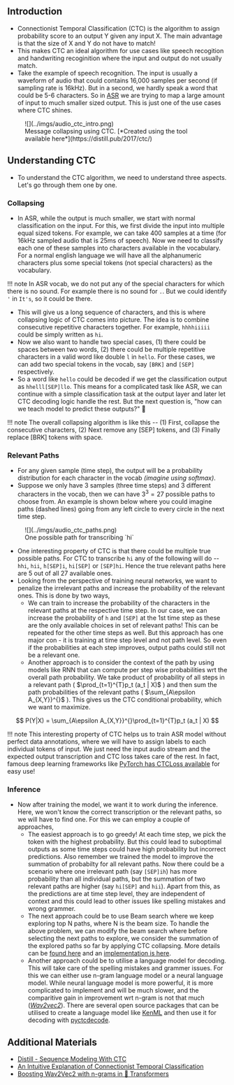 ## Introduction

- Connectionist Temporal Classification (CTC) is the algorithm to assign probability score to an output Y given any input X. The main advantage is that the size of X and Y do not have to match!
- This makes CTC an ideal algorithm for use cases like speech recogition and  handwriting recoginition where the input and output do not usually match. 
- Take the example of speech recognition. The input is usually a waveform of audio that could contains 16,000 samples per second (if sampling rate is 16kHz). But in a second, we hardly speak a word that could be 5-6 characters. So in [ASR](stt.md) we are trying to map a large amount of input to much smaller sized output. This is just one of the use cases where CTC shines.

<figure markdown> 
    ![](../imgs/audio_ctc_intro.png)
    <figcaption>Message collapsing using CTC. [*Created using the tool available here*](https://distill.pub/2017/ctc/)</figcaption>
</figure>

## Understanding CTC

- To understand the CTC algorithm, we need to understand three aspects. Let's go through them one by one. 

### Collapsing

- In ASR, while the output is much smaller, we start with normal classification on the input. For this, we first divide the input into multiple equal sized tokens. For example, we can take 400 samples at a time (for 16kHz sampled audio that is 25ms of speech). Now we need to classify each one of these samples into characters available in the vocabulary. For a normal english language we will have all the alphanumeric characters plus some special tokens (not special characters) as the vocabulary.

!!! note
    In ASR vocab, we do not put any of the special characters for which there is no sound. For example there is no sound for `.`. But we could identify `'` in `It's`, so it could be there. 

- This will give us a long sequence of characters, and this is where collapsing logic of CTC comes into picture. The idea is to combine consecutive repetitive characters together. For example, `hhhhiiiii` could be simply written as `hi`. 
- Now we also want to handle two special cases, (1) there could be spaces between two words, (2) there could be multiple repetitive characters in a valid word like double `l` in `hello`. For these cases, we can add two special tokens in the vocab, say `[BRK]` and `[SEP]` respectively.
- So a word like `hello` could be decoded if we get the classification output as `hhelll[SEP]llo`. This means for a complicated task like ASR, we can continue with a simple classification task at the output layer and later let CTC decoding logic handle the rest. But the next question is, "how can we teach model to predict these outputs?" 🤔

!!! note
    The overall collapsing algorithm is like this -- (1) First, collapse the consecutive characters, (2) Next remove any [SEP] tokens, and (3) Finally replace [BRK] tokens with space.


### Relevant Paths

- For any given sample (time step), the output will be a probability distribution for each character in the vocab *(imagine using softmax)*. 
- Suppose we only have 3 samples (three time steps) and 3 different characters in the vocab, then we can have $3^3=27$ possible paths to choose from. An example is shown below where you could imagine paths (dashed lines) going from any left circle to every circle in the next time step. 

<figure markdown> 
    ![](../imgs/audio_ctc_paths.png)
    <figcaption>One possible path for transcribing `hi`</figcaption>
</figure>

- One interesting property of CTC is that there could be multiple true possible paths. For CTC to transcribe `hi` any of the following will do -- `hhi`, `hii`, `h[SEP]i`, `hi[SEP]` or `[SEP]hi`. Hence the true relevant paths here are 5 out of all 27 available ones. 
- Looking from the perspective of training neural networks, we want to penalize the irrelevant paths and increase the probability of the relevant ones. This is done by two ways, 
  - We can train to increase the probability of the characters in the relevant paths at the respective time step. In our case, we can increase the probability of `h` and `[SEP]` at the 1st time step as these are the only available choices in set of relevant paths! This can be repeated for the other time steps as well. But this approach has one major con - it is training at time step level and not path level. So even if the probabilities at each step improves, output paths could still not be a relevant one.
  - Another approach is to consider the context of the path by using models like RNN that can compute per step wise probabilities wrt the overall path probability. We take product of probability of all steps in a relevant path ( $\prod_{t=1}^{T}p_t (a_t | X)$ ) and then sum the path probabilities of the relevant paths ( $\sum_{A\epsilon A_{X,Y}}^{}$ ). This gives us the CTC conditional probability, which we want to maximize. 

$$
P(Y|X) = \sum_{A\epsilon A_{X,Y}}^{}\prod_{t=1}^{T}p_t (a_t | X) 
$$

!!! note
    This interesting property of CTC helps us to train ASR model without perfect data annotations, where we will have to assign labels to each individual tokens of input. We just need the input audio stream and the expected output transcription and CTC loss takes care of the rest. In fact, famous deep learning frameworks like [PyTorch has CTCLoss available](https://pytorch.org/docs/stable/generated/torch.nn.CTCLoss.html) for easy use!

### Inference

- Now after training the model, we want it to work during the inference. Here, we won't know the correct transcription or the relevant paths, so we will have to find one. For this we can employ a couple of approaches, 
  - The easiest approach is to go greedy! At each time step, we pick the token with the highest probability. But this could lead to suboptimal outputs as some time steps could have high probability but incorrect predictions. Also remember we trained the model to improve the summation of probabilty for all relevant paths. Now there could be a scenario where one irrelevant path (say `[SEP]ih`) has more probability than all individual paths, but the summation of two relevant paths are higher (say `hi[SEP]` and `hii`). Apart from this, as the predictions are at time step level, they are independent of context and this could lead to other issues like spelling mistakes and wrong grammer.
  - The next approach could be to use Beam search where we keep exploring top N paths, where N is the beam size. To handle the above problem, we can modify the beam search where before selecting the next paths to explore, we consider the summation of the explored paths so far by applying CTC collapsing. More details can be [found here](https://distill.pub/2017/ctc/) and an [implementation is here](https://gist.github.com/awni/56369a90d03953e370f3964c826ed4b0).
  - Another approach could be to utilise a language model for decoding. This will take care of the spelling mistakes and grammer issues. For this we can either use n-gram language model or a neural language model. While neural language model is more powerful, it is more complicated to implement and will be much slower, and the comparitive gain in improvement wrt n-gram is not that much (*[Wav2vec2](https://arxiv.org/abs/2006.11477)*). There are several open source packages that can be utilised to create a language model like [KenML](https://github.com/kpu/kenlm) and then use it for decoding  with [pyctcdecode](https://github.com/kensho-technologies/pyctcdecode).

<!-- ## Code

### Using n-gram model for decoding Wav2Vec2

- To use n-gram language model, we will need to create a language model first. All that is required 

``` shell
kenlm/build/bin/lmplz -o 5 <"text.txt" > "5gram.arpa"
``` -->

## Additional Materials

- [Distill - Sequence Modeling
With CTC](https://distill.pub/2017/ctc/)
- [An Intuitive Explanation of Connectionist Temporal Classification](https://towardsdatascience.com/intuitively-understanding-connectionist-temporal-classification-3797e43a86c)
- [Boosting Wav2Vec2 with n-grams in 🤗 Transformers](https://huggingface.co/blog/wav2vec2-with-ngram)
